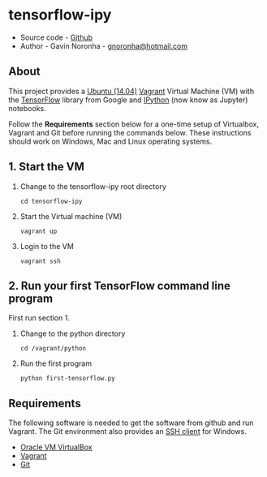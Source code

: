 # tensorflow-ipy

* Source code - [Github][1]
* Author - Gavin Noronha - <gnoronha@hotmail.com>

[1]: https://github.com/gavinln/tensorflow-ipy.git

## About

This project provides a [Ubuntu (14.04)][10] [Vagrant][11] Virtual Machine (VM)
with the [TensorFlow][12] library from Google and [IPython][13]
(now know as Jupyter) notebooks.

[10]: http://releases.ubuntu.com/14.04/
[11]: http://www.vagrantup.com/
[12]: http://tensorflow.org/
[13]: http://jupyter.org/

Follow the **Requirements** section below for a one-time setup of Virtualbox,
Vagrant and Git before running the commands below. These instructions should
work on Windows, Mac and Linux operating systems.

## 1. Start the VM

1. Change to the tensorflow-ipy root directory

    ```
    cd tensorflow-ipy
    ```

2. Start the Virtual machine (VM)

    ```
    vagrant up
    ```

3. Login to the VM

    ```
    vagrant ssh
    ```

## 2. Run your first TensorFlow command line program

First run section 1.

1. Change to the python directory

    ```
    cd /vagrant/python
    ```

2. Run the first program

    ```
    python first-tensorflow.py
    ```

## Requirements

The following software is needed to get the software from github and run
Vagrant. The Git environment also provides an [SSH client][100] for Windows.

* [Oracle VM VirtualBox][101]
* [Vagrant][102]
* [Git][103]

[100]: http://en.wikipedia.org/wiki/Secure_Shell
[101]: https://www.virtualbox.org/
[102]: http://vagrantup.com/
[103]: http://git-scm.com/
